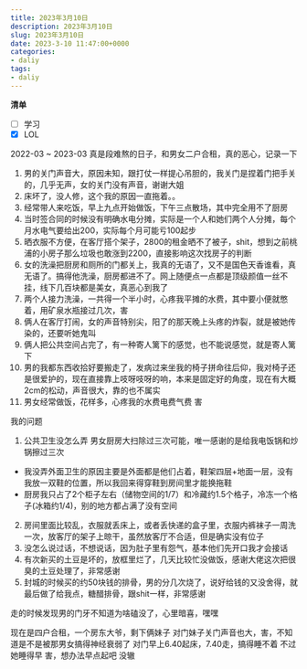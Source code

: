 ```yaml
---
title: 2023年3月10日
description: 2023年3月10日
slug: 2023年3月10日
date: 2023-3-10 11:47:00+0000
categories:
- daliy
tags:
- daliy
---
```


**清单**
- [ ] 学习 
- [x] LOL

2022-03 ~ 2023-03 真是段难熬的日子，和男女二户合租，真的恶心，记录一下
1. 男的关门声音大，原因未知，跟打仗一样提心吊胆的，我关门是捏着门把手关的，几乎无声，女的关门没有声音，谢谢大姐
2. 床坏了，没人修，这个我的原因一直拖着。。
3. 经常带人来吃饭，早上九点开始做饭，下午三点散场，其中完全用不了厨房
4. 当时签合同的时候没有明确水电分摊，实际是一个人和她们两个人分摊，每个月水电气要给出200，实际每个月可能亏100起步
5. 晒衣服不方便，在客厅搭个架子，2800的租金晒不了被子，shit，想到之前桃浦的小房子那么垃圾也敢涨到2200，直接影响这次找房子的判断
6. 女的洗澡把厨房和厕所的门都关上，我真的无语了，又不是国色天香谁看，真无语了。搞得他洗澡，厨房都进不了。网上随便点一点都是顶级颜值一丝不挂，线下几百块都是美女，真恶心到我了
7. 两个人接力洗澡，一共得一个半小时，心疼我平摊的水费，其中要小便就憋着，用矿泉水瓶接过几次，害
8. 俩人在客厅打闹，女的声音特别尖，阳了的那天晚上头疼的炸裂，就是被她传染的，还要听她鬼叫
9.  俩人把公共空间占完了，有一种寄人篱下的感觉，也不能说感觉，就是寄人篱下
10. 男的我都东西收拾好要搬走了，发病过来坐我的椅子拼命往后仰，我对椅子还是很爱护的，现在直接靠上吱呀吱呀的响，本来是固定好的角度，现在有大概2cm的松动，声音很大，靠的也不属实
11. 男女经常做饭，花样多，心疼我的水费电费气费 害


我的问题
1. 公共卫生没怎么弄 男女厨房大扫除过三次可能，唯一感谢的是给我电饭锅和炒锅擦过三次 
- 我没弄外面卫生的原因主要是外面都是他们占着，鞋架四层+地面一层，没有我放一双鞋的位置，所以我回来得穿鞋到房间里才能换拖鞋
- 厨房我只占了2个柜子左右（储物空间的1/7）和冷藏约1.5个格子，冷冻一个格子(冰箱约1/4)，别的地方都占满了没有空间

2. 房间里面比较乱，衣服就丢床上，或者丢快递的盒子里，衣服内裤袜子一周洗一次，放客厅的架子上晾干，虽然放客厅不合适，但是确实没有位子
3. 没怎么说过话，不想说话，因为肚子里有怨气，基本他们先开口我才会接话
4. 有次新买的土豆是坏的，放框里烂了，几天比较忙没做饭，感谢大佬这次把很臭的土豆处理了，非常感谢
5. 封城的时候买的约50块钱的排骨，男的分几次烧了，说好给钱的又没舍得，就最后做了给我点，糖醋排骨，跟shit一样，非常感谢


走的时候发现男的门牙不知道为啥磕没了，心里暗喜，嘿嘿


现在是四户合租，一个房东大爷，剩下俩妹子
对门妹子关门声音也大，害，不知道是不是被那男女搞得神经衰弱了
对门早上6.40起床，7.40走，搞得睡不着 不过她睡得早  害，想办法早点起吧 没辙
